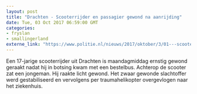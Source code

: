 ```yaml
---
layout: post
title: "Drachten - Scooterrijder en passagier gewond na aanrijding"
date: Tue, 03 Oct 2017 06:59:00 GMT
categories: 
- fryslan 
- smallingerland 
externe_link: "https://www.politie.nl/nieuws/2017/oktober/3/01---scooterrijder-en-passagier-gewond-na-aanrijding.html"
---
```


Een 17-jarige scooterrijder uit Drachten is maandagmiddag ernstig gewond geraakt nadat hij in botsing kwam met een bestelbus. Achterop de scooter zat een jongeman. Hij raakte licht gewond. Het zwaar gewonde slachtoffer werd gestabiliseerd en vervolgens per traumahelikopter overgevlogen naar het ziekenhuis.

